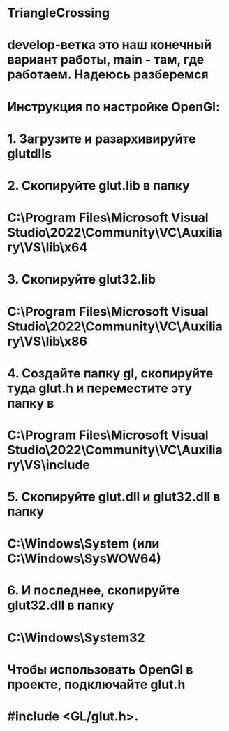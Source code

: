 # TriangleCrossing
# develop-ветка это наш конечный вариант работы, main - там, где работаем. Надеюсь разберемся

# Инструкция по настройке OpenGl:
# 1. Загрузите и разархивируйте glutdlls
# 2. Скопируйте glut.lib в папку 
# C:\Program Files\Microsoft Visual Studio\2022\Community\VC\Auxiliary\VS\lib\x64
# 3. Скопируйте glut32.lib
# C:\Program Files\Microsoft Visual Studio\2022\Community\VC\Auxiliary\VS\lib\x86
# 4. Создайте папку gl, скопируйте туда glut.h и переместите эту папку в
# C:\Program Files\Microsoft Visual Studio\2022\Community\VC\Auxiliary\VS\include
# 5. Скопируйте glut.dll и glut32.dll в папку 
# C:\Windows\System (или C:\Windows\SysWOW64)
# 6. И последнее, скопируйте glut32.dll в папку
# C:\Windows\System32
# Чтобы использовать OpenGl в проекте, подключайте glut.h 
# #include <GL/glut.h>.
